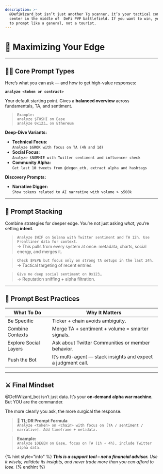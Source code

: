 ```yaml
---
description: >-
  @DefiWizard_bot isn’t just another Tg scanner, it’s your tactical command
  center in the middle of  DeFi PVP battlefield. If you want to win, you’ve got
  to prompt like a general, not a tourist.
---
```


# 📝 Maximizing Your Edge

***

## 🧙‍♂️ Core Prompt Types

Here’s what you can ask — and how to get high-value responses:

**`analyze <token or contract>`**

Your default starting point. Gives a **balanced overview** across fundamentals, TA, and sentiment.

> `Example:`\
> `analyze $TOSHI on Base`\
> `analyze 0x123… on Ethereum`

**Deep-Dive Variants:**

* **Technical Focus:**\
  `Analyze $GROK with focus on TA (4h and 1d)`
* **Social Focus:**\
  `Analyze $NORMIE with Twitter sentiment and influencer check`
* **Community Alpha:**\
  `Get last 10 tweets from @degen_eth, extract alpha and hashtags`

**Discovery Prompts:**

* **Narrative Digger:**\
  `Show tokens related to AI narrative with volume > $500k`

***

## 🧩 Prompt Stacking

Combine strategies for deeper edge. You’re not just asking _what_, you’re setting **intent**.

> `Analyze $WIF on Solana with Twitter sentiment and TA 12h. Use Frontliner data for context.`\
> → This pulls from every system at once: metadata, charts, social energy, and merges it.

> `Check $PEPE but focus only on strong TA setups in the last 24h.`\
> → Tactical targeting of recent entries.

> `Give me deep social sentiment on 0x123…`   \
> → Reputation sniffing + alpha filtration.

***

## 🧠 Prompt Best Practices

| What To Do            | Why It Matters                                                |
| --------------------- | ------------------------------------------------------------- |
| Be Specific           | Ticker + chain avoids ambiguity.                              |
| Combine Contexts      | Merge TA + sentiment + volume = smarter signals.              |
| Explore Social Layers | Ask about Twitter Communities or member behavior.             |
| Push the Bot          | It’s multi-agent — stack insights and expect a judgment call. |

***

## ⚔️ Final Mindset

@DefiWizard\_bot isn’t just data. It’s your **on-demand alpha war machine**. But YOU are the commander.

The more clearly you ask, the more surgical the response.

> **📌 TL;DR Prompt Formula**\
> `Analyze <token> on <chain> with focus on [TA / sentiment / narrative]. Add timeframe + metadata.`

> **Example:**\
> `Analyze $DEGEN on Base, focus on TA (1h + 4h), include Twitter alpha data.`

{% hint style="info" %}
_**This is a support tool – not a financial advisor.** Use it wisely, validate its insights, and never trade more than you can afford to lose._
{% endhint %}
